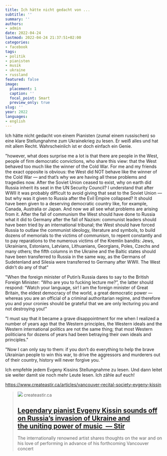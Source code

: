```yaml
---
title: Ich hätte nicht gedacht von ...
subtitle: ''
summary: ''
authors:
- admin
date: 2022-04-24
lastmod: 2022-04-24 21:37:51+02:00
categories:
- facebook
tags:
- politik
- pianisten
- musik
- ukraine
- russland
featured: false
image:
  placement: 1
  caption: ''
  focal_point: Smart
  preview_only: true
slug: ''
year: 2022
languages:
- english
---
```


Ich hätte nicht gedacht von einem Pianisten (zumal einem russischen) so eine klare Stellungnahme zum Ukrainekrieg zu lesen. Er weiß alles und hat mit allem Recht. Wahrscheinlich ist er doch einfach ein Genie.

"however, what does surprise me a lot is that there are people in the West, people of firm democratic convictions, who share this view: that the West behaved too much like the winner of the Cold War. For me and my friends the exact opposite is obvious: the West did NOT behave like the winner of the Cold War — and that’s why we are having all these problems and tragedies now. After the Soviet Union ceased to exist, why on earth did Russia inherit its seat in the UN Security Council? I understand that after WWII it was probably difficult to avoid giving that seat to the Soviet Union — but why was it given to Russia after the Evil Empire collapsed? It should have been given to a deserving democratic country like, for example, Canada, Australia or Japan. And now we all see what problems are arising  from it. After the fall of communism the West should have done to Russia what it did to Germany after the fall of Nazism: communist leaders should have been tried by an international tribunal; the West should have forced Russia to outlaw the communist ideology, literature and symbols, to build dozens of memorials to the victims of communism, to repent constantly and to pay reparations to the numerous victims of the Kremlin bandits: Jews, Ukrainians, Estonians, Latvians, Lithuanians, Georgians, Poles, Czechs and many others; the fifth columns in the Ukraine and the Baltic states should have been transferred to Russia in the same way, as the Germans of Sudetenland and Silesia were transferred to Germany after WWII. The West didn’t do any of that"

"When the foreign minister of Putin’s Russia dares to say to the British Foreign Minister: “Who are you to fucking lecture me?”, the latter should respond: “Watch your language, sir! I am the foreign minister of Great Britain, the eldest democracy of the world, a great democratic power — whereas you are an official of a criminal authoritarian regime, and therefore you and your cronies should be grateful that we are only lecturing you and not destroying you!"

"I must say that it became a grave disappointment for me when I realized a number of years ago that the Western principles, the Western ideals and the Western international politics are not the same thing; that most Western politicians for dozens of years had been betraying their own ideals and principles."

"Now I can only say to them: if you don’t do everything to help the brave Ukrainian people to win this war, to drive the aggressors and murderers out of their country, history will never forgive you. "

Ich empfehle jedem Evgeny Kissins Stellungnahme zu lesen. Und dann leitet sie weiter damit sie noch mehr Leute lesen. Ich zähle auf euch! 

https://www.createastir.ca/articles/vancouver-recital-society-evgeny-kissin
> [![](http://static1.squarespace.com/static/5f10a7f0e4041a480cbbf0be/5f29cf0f41f7af39312f0748/62604f0f206dd4710a38a617/1650554371138/80927.jpg?format=1500w)](https://www.createastir.ca/articles/vancouver-recital-society-evgeny-kissin)
> createastir.ca
> ## [Legendary pianist Evgeny Kissin sounds off on Russia’s invasion of Ukraine and the uniting power of music  — Stir](https://www.createastir.ca/articles/vancouver-recital-society-evgeny-kissin)
>
>The internationally renowned artist shares thoughts on the war and on his love of performing in advance of his forthcoming Vancouver concert